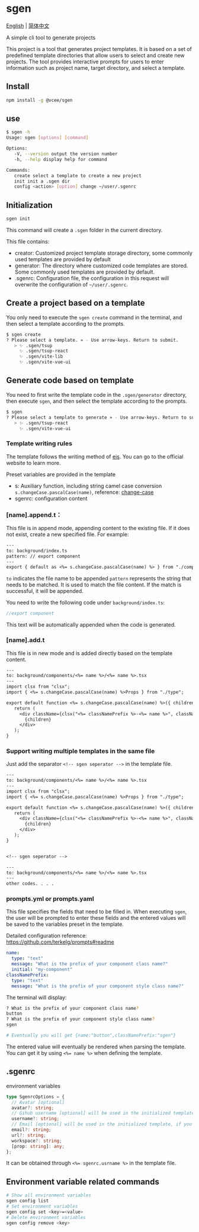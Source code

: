 # sgen

[English](https://github.com/shaxutang/sgen#readme) | [简体中文](https://github.com/shaxutang/sgen/blob/main/README-zh.md)

A simple cli tool to generate projects

This project is a tool that generates project templates. It is based on a set of predefined template directories that allow users to select and create new projects. The tool provides interactive prompts for users to enter information such as project name, target directory, and select a template.

## Install

```bash
npm install -g @vcee/sgen
```

## use

```bash
$ sgen -h
Usage: sgen [options] [command]

Options:
   -V, --version output the version number
   -h, --help display help for command

Commands:
   create select a template to create a new project
   init init a .sgen dir
   config <action> [option] change ~/user/.sgenrc
```

## Initialization

```bash
sgen init
```

This command will create a `.sgen` folder in the current directory.

This file contains:

- creator: Customized project template storage directory, some commonly used templates are provided by default
- generator: The directory where customized code templates are stored. Some commonly used templates are provided by default.
- .sgenrc: Configuration file, the configuration in this request will overwrite the configuration of `~/user/.sgenrc`.

## Create a project based on a template

You only need to execute the `sgen create` command in the terminal, and then select a template according to the prompts.

```bash
$ sgen create
? Please select a template. » - Use arrow-keys. Return to submit.
   > ✨ .sgen/tsup
     ✨ .sgen/tsup-react
     ✨ .sgen/vite-lib
     ✨ .sgen/vite-vue-ui
```

## Generate code based on template

You need to first write the template code in the `.sgen/generator` directory, then execute `sgen`, and then select the template according to the prompts.

```bash
$ sgen
? Please select a template to generate » - Use arrow-keys. Return to submit.
   > ✨ .sgen/tsup-react
     ✨ .sgen/vite-vue-ui
```

### Template writing rules

The template follows the writing method of [ejs](https://ejs.co/). You can go to the official website to learn more.

Preset variables are provided in the template

- s: Auxiliary function, including string camel case conversion `s.changeCase.pascalCase(name)`, reference: [change-case](https://github.com/blakeembrey/change-case)
- sgenrc: configuration content

### [name].append.t：

This file is in append mode, appending content to the existing file. If it does not exist, create a new specified file.
For example:

```txt
---
to: background/index.ts
pattern: // export component
---
export { default as <%= s.changeCase.pascalCase(name) %> } from "./components/<%= name %>";
```

`to` indicates the file name to be appended
`pattern` represents the string that needs to be matched. It is used to match the file content. If the match is successful, it will be appended.

You need to write the following code under `background/index.ts`:

```typescript
//export component
```

This text will be automatically appended when the code is generated.

### [name].add.t

This file is in new mode and is added directly based on the template content.

```txt
---
to: background/components/<%= name %>/<%= name %>.tsx
---
import clsx from "clsx";
import { <%= s.changeCase.pascalCase(name) %>Props } from "./type";

export default function <%= s.changeCase.pascalCase(name) %>({ children, className, ...rest }: <%= s.changeCase.pascalCase(name) %>Props) {
   return (
     <div className={clsx("<%= classNamePrefix %>-<%= name %>", className)} {...rest}>
       {children}
     </div>
   );
}
```

### Support writing multiple templates in the same file

Just add the separator `<!-- sgen seperator -->` in the template file.

```txt
---
to: background/components/<%= name %>/<%= name %>.tsx
---
import clsx from "clsx";
import { <%= s.changeCase.pascalCase(name) %>Props } from "./type";

export default function <%= s.changeCase.pascalCase(name) %>({ children, className, ...rest }: <%= s.changeCase.pascalCase(name) %>Props) {
   return (
     <div className={clsx("<%= classNamePrefix %>-<%= name %>", className)} {...rest}>
       {children}
     </div>
   );
}


<!-- sgen seperator -->

---
to: background/components/<%= name %>/<%= name %>.tsx
---
other codes. . . .

```

### prompts.yml or prompts.yaml

This file specifies the fields that need to be filled in. When executing `sgen`, the user will be prompted to enter these fields and the entered values will be saved to the variables preset in the template.

Detailed configuration reference: https://github.com/terkelg/prompts#readme

```yml
name:
  type: "text"
  message: "What is the prefix of your component class name?"
  initial: "my-component"
classNamePrefix:
  type: "text"
  message: "What is the prefix of your component style class name?"
```

The terminal will display:

```bash
? What is the prefix of your component class name?
button
? What is the prefix of your component style class name?
sgen

# Eventually you will get {name:"button",classNamePrefix:"sgen"}
```

The entered value will eventually be rendered when parsing the template. You can get it by using `<%= name %>` when defining the template.

## .sgenrc

environment variables

```typescript
type SgenrcOptions = {
  // Avatar [optional]
  avatar?: string;
  // Gihub username [optional] will be used in the initialized template, if you create a default template it is [required]
  username?: string;
  // Email [optional] will be used in the initialized template, if you create a default template it is [required]
  email?: string;
  url?: string;
  workspace?: string;
  [prop: string]: any;
};
```

It can be obtained through `<%= sgenrc.usrname %>` in the template file.

## Environment variable related commands

```bash
# Show all environment variables
sgen config list
# Set environment variables
sgen config set <key>=<value>
# Delete environment variables
sgen config remove <key>
```
